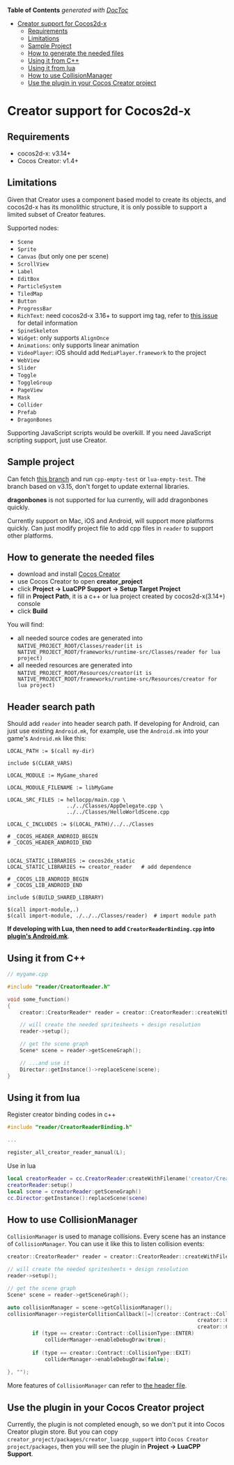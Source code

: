 <!-- START doctoc generated TOC please keep comment here to allow auto update -->
<!-- DON'T EDIT THIS SECTION, INSTEAD RE-RUN doctoc TO UPDATE -->
**Table of Contents**  *generated with [DocToc](https://github.com/thlorenz/doctoc)*

- [Creator support for Cocos2d-x](#creator-support-for-cocos2d-x)
  - [Requirements](#requirements)
  - [Limitations](#limitations)
  - [Sample Project](#sample-project)
  - [How to generate the needed files](#how-to-generate-the-needed-files)
  - [Using it from C++](#using-it-from-c)
  - [Using it from lua](#using-it-from-lua)
  - [How to use CollisionManager](#how-to-use-collisionmanager)
  - [Use the plugin in your Cocos Creator project](#use-the-plugin-in-your-cocos-creator-project)

<!-- END doctoc generated TOC please keep comment here to allow auto update -->

# Creator support for Cocos2d-x

## Requirements

* cocos2d-x: v3.14+
* Cocos Creator: v1.4+

## Limitations

Given that Creator uses a component based model to create its objects, and
cocos2d-x has its monolithic structure, it is only possible to support a limited
subset of Creator features.

Supported nodes:

* `Scene`
* `Sprite`
* `Canvas` (but only one per scene)
* `ScrollView`
* `Label`
* `EditBox`
* `ParticleSystem`
* `TiledMap`
* `Button`
* `ProgressBar`
* `RichText`: need cocos2d-x 3.16+ to support img tag, refer to [this issue](https://github.com/cocos2d/creator_to_cocos2dx/issues/41) for detail information
* `SpineSkeleton`
* `Widget`: only supports `AlignOnce`
* `Animations`: only supports linear animation
* `VideoPlayer`: iOS should add `MediaPlayer.framework` to the project
* `WebView`
* `Slider`
* `Toggle`
* `ToggleGroup`
* `PageView`
* `Mask`
* `Collider`
* `Prefab`
* `DragonBones`

Supporting JavaScript scripts would be overkill. If you need JavaScript scripting
support, just use Creator.

## Sample project

Can fetch [this branch](https://github.com/minggo/cocos2d-x/tree/creator-cpp-support-test-v315) and run `cpp-empty-test` or `lua-empty-test`. The branch based on v3.15, don't forget to update external libraries.

__dragonbones__ is not supported for lua currently, will add dragonbones quickly.

Currently support on Mac, iOS and Android, will support more platforms quickly. Can just  modify project file to add cpp files in `reader` to support other platforms.


## How to generate the needed files

* download and install [Cocos Creator](http://www.cocos2d-x.org/download)
* use Cocos Creator to open __creator_project__
* click __Project -> LuaCPP Support -> Setup Target Project__
* fill in __Project Path__, it is a c++ or lua project created by cocos2d-x(3.14+) console
* click __Build__

You will find:

* all needed source codes are generated into `NATIVE_PROJECT_ROOT/Classes/reader(it is NATIVE_PROJECT_ROOT/frameworks/runtime-src/Classes/reader for lua project)`
* all needed resources are generated into `NATIVE_PROJECT_ROOT/Resources/creator(it is NATIVE_PROJECT_ROOT/frameworks/runtime-src/Resources/creator for lua project)`

## Header search path

Should add `reader` into header search path. If developing for Android, can just use existing `Android.mk`, for example, use the `Android.mk` into your game's `Android.mk` like this:

```
LOCAL_PATH := $(call my-dir)

include $(CLEAR_VARS)

LOCAL_MODULE := MyGame_shared

LOCAL_MODULE_FILENAME := libMyGame

LOCAL_SRC_FILES := hellocpp/main.cpp \
                   ../../Classes/AppDelegate.cpp \
                   ../../Classes/HelloWorldScene.cpp

LOCAL_C_INCLUDES := $(LOCAL_PATH)/../../Classes

# _COCOS_HEADER_ANDROID_BEGIN
# _COCOS_HEADER_ANDROID_END


LOCAL_STATIC_LIBRARIES := cocos2dx_static
LOCAL_STATIC_LIBRARIES += creator_reader   # add dependence

# _COCOS_LIB_ANDROID_BEGIN
# _COCOS_LIB_ANDROID_END

include $(BUILD_SHARED_LIBRARY)

$(call import-module,.)
$(call import-module, ./../../Classes/reader)  # import module path
```

__If developing with Lua, then need to add `CreatorReaderBinding.cpp` into [plugin's Android.mk](https://github.com/cocos2d/creator_to_cocos2dx/blob/master/creator_project/packages/creator-luacpp-support/reader/Android.mk)__.

## Using it from C++

```c++
// mygame.cpp

#include "reader/CreatorReader.h"

void some_function()
{
    creator::CreatorReader* reader = creator::CreatorReader::createWithFilename("creator/CreatorSprites.ccreator");

    // will create the needed spritesheets + design resolution
    reader->setup();

    // get the scene graph
    Scene* scene = reader->getSceneGraph();

    // ...and use it
    Director::getInstance()->replaceScene(scene);
}
```

## Using it from lua

Register creator binding codes in c++

```c++
#include "reader/CreatorReaderBinding.h"

...

register_all_creator_reader_manual(L);
```

Use in lua

```lua
local creatorReader = cc.CreatorReader:createWithFilename('creator/CreatorSprites.ccreator')
creatorReader:setup()
local scene = creatorReader:getSceneGraph()
cc.Director:getInstance():replaceScene(scene)
```

## How to use CollisionManager

`CollisionManager` is used to manage collisions. Every scene has an instance of `CollisionManager`. You can use it like this to listen collision events:

```c++
creator::CreatorReader* reader = creator::CreatorReader::createWithFilename("creator/CreatorSprites.ccreator");

// will create the needed spritesheets + design resolution
reader->setup();

// get the scene graph
Scene* scene = reader->getSceneGraph();

auto collisionManager = scene->getCollisionManager();
collisionManager->registerCollitionCallback([=](creator::Contract::CollisionType type,
                                                             creator::Collider* collider1,
                                                             creator::Collider* collider2) {
        if (type == creator::Contract::CollisionType::ENTER)
            colliderManager->enableDebugDraw(true);
        
        if (type == creator::Contract::CollisionType::EXIT)
            colliderManager->enableDebugDraw(false);
        
}, "");
```

More features of `CollisionManager` can refer to [the header file](https://github.com/cocos2d/creator_to_cocos2dx/tree/master/creator_project/packages/creator-luacpp-support/reader/collider/ColliderManager.h).

## Use the plugin in your Cocos Creator project

Currently, the plugin is not completed enough, so we don't put it into Cocos Creator plugin store. But you can copy `creator_project/packages/creator_luacpp_support` into `Cocos Creator project/packages`, then you will see the plugin in __Project -> LuaCPP Support__. 
